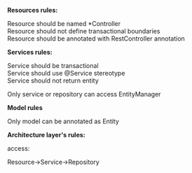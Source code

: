 **Resources rules:**

Resource should be named *Controller <br/>
Resource should not define transactional boundaries <br/>
Resource should be annotated with RestController annotation <br/>

**Services rules:**

Service should be transactional <br/>
Service should use @Service stereotype <br/>
Service should not return entity <br/>

Only service or repository can access EntityManager <br/>

**Model rules**

Only model can be annotated as Entity

**Architecture layer's rules:**

access:<br/>

Resource->Service->Repository
